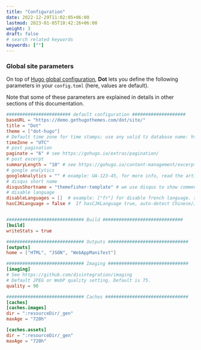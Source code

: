 ```yaml
---
title: "Configuration"
date: 2022-12-29T11:02:05+06:00
lastmod: 2023-01-05T10:42:26+06:00
weight: 3
draft: false
# search related keywords
keywords: [""]
---
```


### Global site parameters

On top of [Hugo global configuration](https://gohugo.io/overview/configuration/), **Dot** lets you define the following parameters in your `config.toml` (here, values are default).

Note that some of these parameters are explained in details in other sections of this documentation.

```toml
######################## default configuration ####################
baseURL = "https://demo.gethugothemes.com/dot/site/"
title = "Dot"
theme = ["dot-hugo"]
# Default time zone for time stamps; use any valid tz database name: https://en.wikipedia.org/wiki/List_of_tz_database_time_zones#List
timeZone = "UTC"
# post pagination
paginate = "6" # see https://gohugo.io/extras/pagination/
# post excerpt
summaryLength = "10" # see https://gohugo.io/content-management/excerpts/
# google analytics
googleAnalytics = "" # example: UA-123-45, for more info, read the article https://support.google.com/analytics/answer/1008080?hl=en
# disqus short name
disqusShortname = "themefisher-template" # we use disqus to show comments in blog posts . To install disqus please follow this tutorial https://portfolio.peter-baumgartner.net/2017/09/10/how-to-install-disqus-on-hugo/
# disable language
disableLanguages = []  # example: ["fr"] for disable french language. see https://gohugo.io/content-management/multilingual/
hasCJKLanguage = false #  If hasCJKLanguage true, auto-detect Chinese/Japanese/Korean Languages in the content. see: https://gohugo.io/getting-started/configuration/#hascjklanguage


############################# Build ##############################
[build]
writeStats = true

############################# Outputs ##############################
[outputs]
home = ["HTML", "JSON", "WebAppManifest"]

############################# Imaging ##############################
[imaging]
# See https://github.com/disintegration/imaging
# Default JPEG or WebP quality setting. Default is 75.
quality = 90

############################# Caches ###############################
[caches]
[caches.images]
dir = ":resourceDir/_gen"
maxAge = "720h"

[caches.assets]
dir = ":resourceDir/_gen"
maxAge = "720h"

```